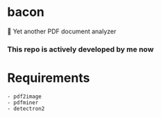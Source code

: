 # bacon
🥓 Yet another PDF document analyzer
### This repo is actively developed by me now

# Requirements
```
- pdf2image
- pdfminer
- detectron2
```
